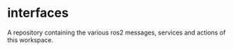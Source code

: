 # interfaces

A repository containing the various ros2 messages, services and actions of this workspace.
